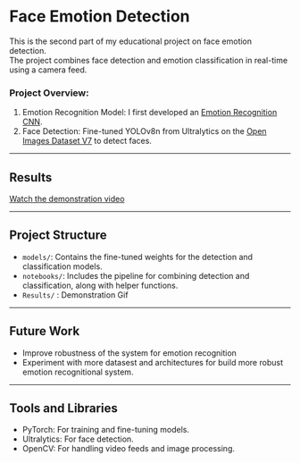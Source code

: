 # Face Emotion Detection

This is the second part of my educational project on face emotion detection.  
The project combines face detection and emotion classification in real-time using a camera feed.

### Project Overview:
1. Emotion Recognition Model: I first developed an [Emotion Recognition CNN](https://github.com/Danchery/Emotion-recognition/tree/master).
2. Face Detection: Fine-tuned YOLOv8n from Ultralytics on the [Open Images Dataset V7](https://storage.googleapis.com/openimages/web/index.html) to detect faces.

---

## Results
[Watch the demonstration video](results/test.gif)

---

## Project Structure
 
- `models/`: Contains the fine-tuned weights for the detection and classification models.
- `notebooks/`: Includes the pipeline for combining detection and classification, along with helper functions.
- `Results/` : Demonstration Gif

---

## Future Work
- Improve robustness of the system for emotion recognition
- Experiment with more datasest and architectures for build more robust emotion recognitional system.

---

## Tools and Libraries
- PyTorch: For training and fine-tuning models.
- Ultralytics: For face detection.
- OpenCV: For handling video feeds and image processing.


